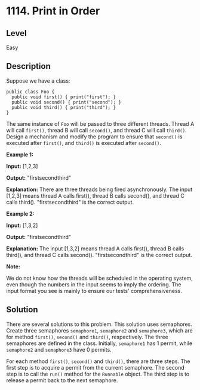 # 1114. Print in Order
## Level
Easy

## Description
Suppose we have a class:
```
public class Foo {
  public void first() { print("first"); }
  public void second() { print("second"); }
  public void third() { print("third"); }
}
```
The same instance of `Foo` will be passed to three different threads. Thread A will call `first()`, thread B will call `second()`, and thread C will call `third()`. Design a mechanism and modify the program to ensure that `second()` is executed after `first()`, and `third()` is executed after `second()`.

**Example 1:**

**Input:** [1,2,3]

**Output:** "firstsecondthird"

**Explanation:** There are three threads being fired asynchronously. The input [1,2,3] means thread A calls first(), thread B calls second(), and thread C calls third(). "firstsecondthird" is the correct output.

**Example 2:**

**Input:** [1,3,2]

**Output:** "firstsecondthird"

**Explanation:** The input [1,3,2] means thread A calls first(), thread B calls third(), and thread C calls second(). "firstsecondthird" is the correct output.

**Note:**

We do not know how the threads will be scheduled in the operating system, even though the numbers in the input seems to imply the ordering. The input format you see is mainly to ensure our tests' comprehensiveness.

## Solution
There are several solutions to this problem. This solution uses semaphores. Create three semaphores `semaphore1`, `semaphore2` and `semaphore3`, which are for method `first()`, `second()` and `third()`, respectively. The three semaphores are defined in the class. Initially, `semaphore1` has 1 permit, while `semaphore2` and `semaphore3` have 0 permits.

For each method `first()`, `second()` and `third()`, there are three steps. The first step is to acquire a permit from the current semaphore. The second step is to call the `run()` method for the `Runnable` object. The third step is to release a permit back to the next semaphore.
